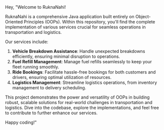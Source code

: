 Hey,
"Welcome to RuknaNahi!

RuknaNahi is a comprehensive Java application built entirely on Object-Oriented Principles (OOPs). Within this repository, you'll find the complete implementation of various services crucial for seamless operations in transportation and logistics.

Our services include:

1. **Vehicle Breakdown Assistance**: Handle unexpected breakdowns efficiently, ensuring minimal disruption to operations.
2. **Fuel Refill Management**: Manage fuel refills seamlessly to keep your fleet running smoothly.
3. **Ride Bookings**: Facilitate hassle-free bookings for both customers and drivers, ensuring optimal utilization of resources.
4. **Logistics Management**: Streamline logistics operations, from inventory management to delivery scheduling.

This project demonstrates the power and versatility of OOPs in building robust, scalable solutions for real-world challenges in transportation and logistics. Dive into the codebase, explore the implementations, and feel free to contribute to further enhance our services.

Happy coding!"
